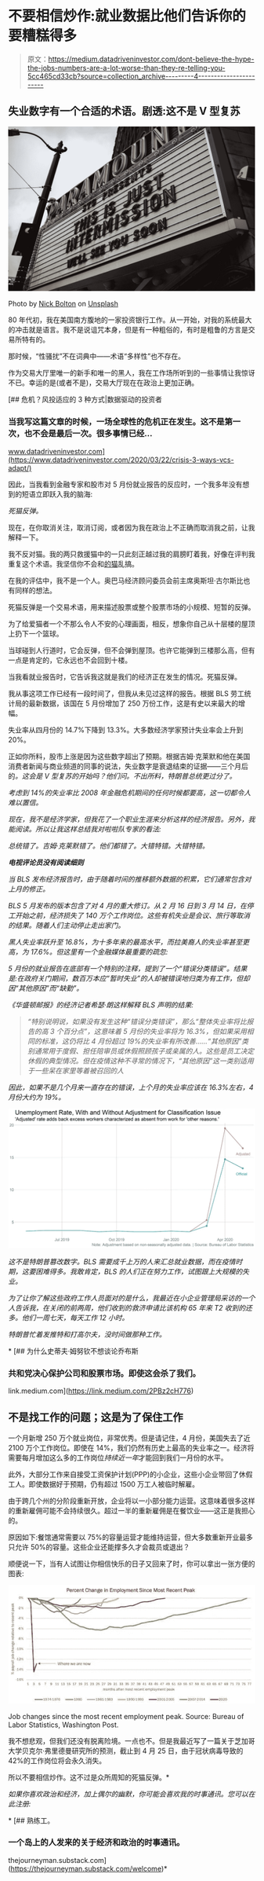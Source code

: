 # 不要相信炒作:就业数据比他们告诉你的要糟糕得多

> 原文：<https://medium.datadriveninvestor.com/dont-believe-the-hype-the-jobs-numbers-are-a-lot-worse-than-they-re-telling-you-5cc465cd33cb?source=collection_archive---------4----------------------->

## 失业数字有一个合适的术语。剧透:这不是 V 型复苏

![](img/50e7e34394ea5219a8f4fd61a1f206d3.png)

Photo by [Nick Bolton](https://unsplash.com/@nickrbolton?utm_source=unsplash&utm_medium=referral&utm_content=creditCopyText) on [Unsplash](https://unsplash.com/@msweems/likes?utm_source=unsplash&utm_medium=referral&utm_content=creditCopyText)

80 年代初，我在美国南方腹地的一家投资银行工作。从一开始，对我的系统最大的冲击就是语言。我不是说诅咒本身，但是有一种粗俗的，有时是粗鲁的方言是交易所特有的。

那时候，“性骚扰”不在词典中——术语“多样性”也不存在。

作为交易大厅里唯一的新手和唯一的黑人，我在工作场所听到的一些事情让我惊讶不已。幸运的是(或者不是)，交易大厅现在在政治上更加正确。

[](https://www.datadriveninvestor.com/2020/03/22/crisis-3-ways-vcs-adapt/) [## 危机？风投适应的 3 种方式|数据驱动的投资者

### 当我写这篇文章的时候，一场全球性的危机正在发生。这不是第一次，也不会是最后一次。很多事情已经…

www.datadriveninvestor.com](https://www.datadriveninvestor.com/2020/03/22/crisis-3-ways-vcs-adapt/) 

因此，当我看到金融专家和股市对 5 月份就业报告的反应时，一个我多年没有想到的短语立即跃入我的脑海:

*死猫反弹。*

现在，在你取消关注，取消订阅，或者因为我在政治上不正确而取消我之前，让我解释一下。

我不反对猫。我的两只救援猫中的一只此刻正越过我的肩膀盯着我，好像在评判我重复这个术语。我坚信你不会和[的猫](https://www.netflix.com/title/81031373?s=i&trkid=13747225)乱搞。

在我的评估中，我不是一个人。奥巴马经济顾问委员会前主席奥斯坦·古尔斯比也有同样的想法。

死猫反弹是一个交易术语，用来描述股票或整个股票市场的小规模、短暂的反弹。

为了给爱猫者一个不那么令人不安的心理画面，相反，想象你自己从十层楼的屋顶上扔下一个篮球。

当球碰到人行道时，它会反弹，但不会弹到屋顶。也许它能弹到三楼那么高，但有一点是肯定的，它永远也不会回到十楼。

当我看就业报告时，它告诉我这就是我们的经济正在发生的情况。死猫反弹。

我从事这项工作已经有一段时间了，但我从未见过这样的报告。根据 BLS 劳工统计局的最新数据，该国在 5 月份增加了 250 万份工作，这是有史以来最大的增幅。

失业率从四月份的 14.7%下降到 13.3%。大多数经济学家预计失业率会上升到 20%。

正如你所料，股市上涨是因为这些数字超出了预期。根据吉姆·克莱默和他在美国消费者新闻与商业频道的同事的说法，失业数字是衰退结束的证据——三个月后的[](https://www.cnbc.com/2020/06/05/jim-cramer-mays-shocking-jobs-gains-show-economy-bouncing-back.html?__source=twitter%7Cmain)*。这会是 V 型复苏的开始吗？他们问。不出所料，特朗普总统更过分了。*

*考虑到 14%的失业率比 2008 年金融危机期间的任何时候都要高，这一切都令人难以置信。*

*现在，我不是经济学家，但我花了一个职业生涯来分析这样的经济报告。另外，我能阅读。所以让我这样总结我对啦啦队专家的看法:*

*总统错了。吉姆·克莱默错了。他们都错了。大错特错。大错特错。*

***电视评论员没有阅读细则***

*当 BLS 发布经济报告时，由于随着时间的推移额外数据的积累，它们通常包含对上月的修正。*

*BLS 5 月发布的版本包含了对 4 月的重大修订。从 2 月 16 日到 3 月 14 日，在停工开始之前，经济损失了 140 万个工作岗位。这些有机失业是会议、旅行等取消的结果。随着人们主动停止走出家门。*

*黑人失业率跃升至 16.8%，为十多年来的最高水平，而拉美裔人的失业率甚至更高，为 17.6%。但这里有一个金融媒体最重要的疏忽:*

*5 月份的就业报告在底部有一个特别的注释，提到了一个“错误分类错误”。结果是:在政府关门期间，数百万本应“暂时失业”的人却被错误地归类为有工作，但却因“其他原因”而“缺勤”。*

*《华盛顿邮报》的经济记者希瑟·朗这样解释 BLS 声明的结果:*

> *“特别说明说，如果没有发生这种“错误分类错误”，那么“整体失业率将比报告的高 3 个百分点”，这意味着 5 月份的失业率将为 16.3%，但如果采用相同的标准，这仍将比 4 月份超过 19%的失业率有所改善……“其他原因”类别通常用于度假、担任陪审员或休假照顾孩子或亲属的人。这些是员工决定休假的典型情况。但在疫情这种不寻常的情况下，“其他原因”这一类别适用于一些呆在家里等着被召回的人*

*因此，如果不是几个月来一直存在的错误，上个月的失业率应该在 16.3%左右，4 月份大约为 19%。*

*![](img/bc0d408ca3b1edfb00ef2f9b713825aa.png)*

*这不是特朗普篡改数字。BLS 需要成千上万的人来汇总就业数据，而在疫情时期，这要困难得多。我敢肯定，BLS 的人们正在努力工作，试图跟上大规模的失业。*

*为了让你了解这些政府工作人员面对的是什么，我最近在小企业管理局采访的一个人告诉我，在关闭的前两周，他们收到的救济申请比该机构 65 年来 T2 收到的还多。他们一周七天，每天工作 12 小时。*

*特朗普忙着发推特和打高尔夫，没时间做那种工作。*

*[](https://link.medium.com/2PBz2cH776) [## 为什么史蒂夫·姆努钦不想谈论乔布斯

### 共和党决心保护公司和股票市场。即使这会杀了我们。

link.medium.com](https://link.medium.com/2PBz2cH776) 

## 不是找工作的问题；这是为了保住工作

一个月新增 250 万个就业岗位，非常优秀。但是请记住，4 月份，美国失去了近 2100 万个工作岗位。即使在 14%，我们仍然有历史上最高的失业率之一。经济将需要每月增加这么多的工作岗位*持续近一年*才能回到我们一月份的水平。

此外，大部分工作来自接受工资保护计划(PPP)的小企业，这些小企业带回了休假工人。即使数据好于预期，仍有超过 1500 万工人被临时解雇。

由于跨几个州的分阶段重新开放，企业将以一小部分能力运营。这意味着很多这样的重新雇佣可能不会持续很久。超过一半的重新雇佣是在餐饮业——这正是我担心的。

原因如下:餐馆通常需要以 75%的容量运营才能维持运营，但大多数重新开业最多只允许 50%的容量。这些企业还能撑多久才会裁员或退出？

顺便说一下，当有人试图让你相信快乐的日子又回来了时，你可以拿出一张方便的图表:

[![](img/47e5e9a618e002e5467a3c5e901243a2.png)](https://www.washingtonpost.com/opinions/2020/06/05/may-jobs-report-good-news-bad-news-scariest-chart-youll-see/)

Job changes since the most recent employment peak. Source: Bureau of Labor Statistics, Washington Post.

我不想悲观，但我们还没有脱离险境。一点也不。但是我最近写了一篇关于芝加哥大学贝克尔·弗里德曼研究所的预测，截止到 4 月 25 日，由于冠状病毒导致的 42%的工作岗位将会永久消失。

所以不要相信炒作。这不过是众所周知的死猫反弹。* 

*如果你喜欢政治和经济，加上偶尔的幽默，你可能会喜欢我的时事通讯。您可以在此注册:*

*[](https://thejourneyman.substack.com/welcome) [## 熟练工。

### 一个岛上的人发来的关于经济和政治的时事通讯。

thejourneyman.substack.com](https://thejourneyman.substack.com/welcome)*